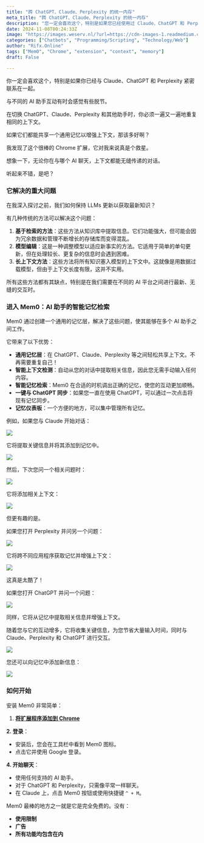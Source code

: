 ```yaml
---
title: "跨 ChatGPT、Claude、Perplexity 的统一内存"
meta_title: "跨 ChatGPT、Claude、Perplexity 的统一内存"
description: "您一定会喜欢这个，特别是如果您已经使用过 Claude、ChatGPT 和 Perplexity。"
date: 2024-11-08T00:24:33Z
image: "https://images.weserv.nl/?url=https://cdn-images-1.readmedium.com/v2/resize:fit:800/1*qrHnDS6YODZuVXZ4eeWZrQ.png"
categories: ["Chatbots", "Programming/Scripting", "Technology/Web"]
author: "Rifx.Online"
tags: ["Mem0", "Chrome", "extension", "context", "memory"]
draft: False

---
```


你一定会喜欢这个，特别是如果你已经与 Claude、ChatGPT 和 Perplexity 紧密联系在一起。

与不同的 AI 助手互动有时会感觉有些脱节。

在切换 ChatGPT、Claude、Perplexity 和其他助手时，你必须一遍又一遍地重复相同的上下文。

如果它们都能共享一个通用记忆以增强上下文，那该多好啊？

我发现了这个很棒的 Chrome 扩展，它对我来说真是个救星。

想象一下，无论你在与哪个 AI 聊天，上下文都能无缝传递的对话。

听起来不错，是吧？



### 它解决的重大问题

在我深入探讨之前，我们如何保持 LLMs 更新以获取最新知识？

有几种传统的方法可以解决这个问题：

1. **基于检索的方法**：这些方法从知识库中提取信息。它们功能强大，但可能会因为冗余数据和管理不断增长的存储库而变得混乱。
2. **模型编辑**：这是一种调整模型以适应新事实的方法。它适用于简单的单句更新，但在处理较长、更复杂的信息时会遇到困难。
3. **长上下文方法**：这些方法将所有知识塞入模型的上下文中。这就像是用数据过载模型，但由于上下文长度有限，这并不实用。

所有这些方法都有其缺点，特别是在我们需要在不同的 AI 平台之间进行最新、无缝的交互时。

### 进入 Mem0：AI 助手的智能记忆检索

Mem0 通过创建一个通用的记忆层，解决了这些问题，使其能够在多个 AI 助手之间工作。

它带来了以下优势：

* **通用记忆层**：在 ChatGPT、Claude、Perplexity 等之间轻松共享上下文。不再需要重复自己！
* **智能上下文检测**：自动从您的对话中提取相关信息，因此您无需手动输入任何内容。
* **智能记忆检索**：Mem0 在合适的时机调出正确的记忆，使您的互动更加顺畅。
* **一键与 ChatGPT 同步**：如果您一直在使用 ChatGPT，可以通过一次点击将现有记忆同步。
* **记忆仪表板**：一个方便的地方，可以集中管理所有记忆。

例如，如果您与 Claude 开始对话：

![](https://images.weserv.nl/?url=https://cdn-images-1.readmedium.com/v2/resize:fit:800/1*QQAJPzQp2tjBFgi-9InG1Q.png)

它将提取关键信息并将其添加到记忆中。

![](https://images.weserv.nl/?url=https://cdn-images-1.readmedium.com/v2/resize:fit:800/1*MtctEzunD72Tw_dOOCOnyA.png)

然后，下次您问一个相关问题时：

![](https://images.weserv.nl/?url=https://cdn-images-1.readmedium.com/v2/resize:fit:800/1*r0WyCIHGvmiGm0GZ6xR1pw.png)

它将添加相关上下文：

![](https://images.weserv.nl/?url=https://cdn-images-1.readmedium.com/v2/resize:fit:800/1*PTEhFUJ4nrhQbeZXIAnD6A.png)

但更有趣的是。

如果您打开 Perplexity 并问另一个问题：

![](https://images.weserv.nl/?url=https://cdn-images-1.readmedium.com/v2/resize:fit:800/1*54BKW9BQWwCDdXdAg0U-mA.png)

它将跨不同应用程序获取记忆并增强上下文：

![](https://images.weserv.nl/?url=https://cdn-images-1.readmedium.com/v2/resize:fit:800/1*FD6MwGtL8WpovUH3o1Vw3g.png)

这真是太酷了！

如果您打开 ChatGPT 并问一个问题：

![](https://images.weserv.nl/?url=https://cdn-images-1.readmedium.com/v2/resize:fit:800/1*qLmDZh5NofuArxzS4OnDIQ.png)

同样，它将从记忆中提取相关信息并增强上下文。

随着您与它的互动增多，它将收集关键信息，为您节省大量输入时间，同时与 Claude、Perplexity 和 ChatGPT 进行交互。

![](https://images.weserv.nl/?url=https://cdn-images-1.readmedium.com/v2/resize:fit:800/1*MqgEr6hi5cHzHRuTqODzuA.png)

您还可以向记忆中添加新信息：

![](https://images.weserv.nl/?url=https://cdn-images-1.readmedium.com/v2/resize:fit:800/1*Xo6jLLIGKqxvYR9SivuMhQ.png)

### 如何开始

安装 Mem0 非常简单：

1. [**将扩展程序添加到 Chrome**](https://chromewebstore.google.com/detail/mem0/onihkkbipkfeijkadecaafbgagkhglop?hl=en-GB)

**2\. 登录**：

* 安装后，您会在工具栏中看到 Mem0 图标。
* 点击它并使用 Google 登录。

**4\. 开始聊天**：

* 使用任何支持的 AI 助手。
* 对于 ChatGPT 和 Perplexity，只需像平常一样聊天。
* 在 Claude 上，点击 Mem0 按钮或使用快捷键 `^ + M`。

Mem0 最棒的地方之一就是它是完全免费的。没有：

* **使用限制**
* **广告**
* **所有功能均包含在内**


